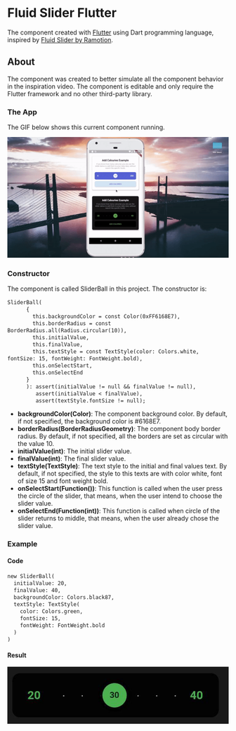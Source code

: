 # Fluid Slider Flutter
The component created with [Flutter](https://flutter.dev/) using Dart programming language, inspired by [Fluid Slider by Ramotion](https://github.com/Ramotion/fluid-slider). 

## About
The component was created to better simulate all the component behavior in the inspiration video. The component is editable and only require the Flutter framework and no other third-party library.

### The App
The GIF below shows this current component running.

![App Running](./img/example.gif)

### Constructor
The component is called SliderBall in this project. The constructor is:

````
SliderBall(
      {
        this.backgroundColor = const Color(0xFF6168E7),
        this.borderRadius = const BorderRadius.all(Radius.circular(10)),
        this.initialValue,
        this.finalValue,
        this.textStyle = const TextStyle(color: Colors.white, fontSize: 15, fontWeight: FontWeight.bold),
        this.onSelectStart,
        this.onSelectEnd
      }
      ): assert(initialValue != null && finalValue != null), 
         assert(initialValue < finalValue), 
         assert(textStyle.fontSize != null);
````

* **backgroundColor(Color)**:
  The component background color. By default, if not specified, the background color is #6168E7.
* **borderRadius(BorderRadiusGeometry)**:
  The component body border radius. By default, if not specified, all the borders are set as circular with the value 10.
* **initialValue(int)**:
  The initial slider value.
* **finalValue(int)**:
  The final slider value.
* **textStyle(TextStyle)**:
  The text style to the initial and final values text. By default, if not specified, the style to this texts are with color white, font of size 15 and font weight bold.
* **onSelectStart(Function())**:
  This function is called when the user press the circle of the slider, that means, when the user intend to choose the slider value.
* **onSelectEnd(Function(int))**:
  This function is called when circle of the slider returns to middle, that means, when the user already chose the slider value.

### Example

#### Code
````
new SliderBall( 
  initialValue: 20, 
  finalValue: 40, 
  backgroundColor: Colors.black87, 
  textStyle: TextStyle(
    color: Colors.green, 
    fontSize: 15, 
    fontWeight: FontWeight.bold
  )
)
````
#### Result
![Example](./img/example2.jpg)
